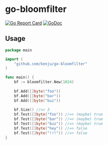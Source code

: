 # go-bloomfilter

[![Go Report Card](https://goreportcard.com/badge/github.com/kenju/go-bloomfilter)](https://goreportcard.com/report/github.com/kenju/go-bloomfilter)
[![GoDoc](https://godoc.org/github.com/kenju/go-bloomfilter?status.svg)](http://godoc.org/github.com/kenju/go-bloomfilter)

## Usage

```go
package main

import (
	"github.com/kenju/go-bloomfilter"
)

func main() {
    bf := bloomfilter.New(1024)
    
    bf.Add([]byte("foo"))
    bf.Add([]byte("bar"))
    bf.Add([]byte("buz"))
    
    bf.Size() //=> 3
    bf.Test([]byte("foo")) //=> (maybe) true
    bf.Test([]byte("bar")) //=> (maybe) true
    bf.Test([]byte("buz")) //=> (maybe) true
    bf.Test([]byte("hey")) //=> false
    bf.Test([]byte("!!!")) //=> false
}

```